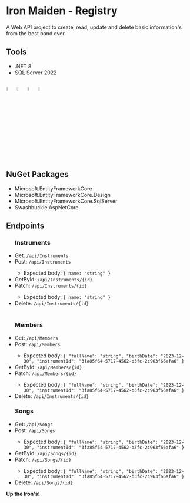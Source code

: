 # Iron Maiden - Registry

A Web API project to create, read, update and delete basic information's from the best band ever.

<h2>Tools</h2>

- .NET 8<br/>
- SQL Server 2022<br/>

<div style="display: inline_block" class="flex-container"><br>
    <img align="center" alt="dotnet" height="5%" width="5%" <img
            src="https://cdn.jsdelivr.net/gh/devicons/devicon/icons/dotnetcore/dotnetcore-original.svg" />
    <img align="center" alt="mssql" height="5%" width="5%" <img
            src="https://cdn.jsdelivr.net/gh/devicons/devicon/icons/microsoftsqlserver/microsoftsqlserver-plain-wordmark.svg" />
    <img align="center" alt="Docker" height="5%" width="5%" <img
            src="https://cdn.jsdelivr.net/gh/devicons/devicon/icons/docker/docker-original.svg" />
    <img align="center" alt="vscode" height="5%" width="5%" <img
            src="https://cdn.jsdelivr.net/gh/devicons/devicon/icons/vscode/vscode-original.svg" />
</div>

<h2>NuGet Packages</h2>

- Microsoft.EntityFrameworkCore<br/>
- Microsoft.EntityFrameworkCore.Design<br/>
- Microsoft.EntityFrameworkCore.SqlServer<br/>
- Swashbuckle.AspNetCore

<h2>Endpoints</h2>
<ul>
  <h3>Instruments</h3>
  <li>Get: <code>/api/Instruments</code></li>
  <li>Post: <code>/api/Instruments</code></li>
    <ul>
       <li>Expected body: <code>{ name: "string" }</code></li>
    </ul>
  <li>GetById: <code>/api/Instruments/{id}</code></li>
  <li>Patch: <code>/api/Instruments/{id}</code></li>
    <ul>
       <li>Expected body: <code>{ name: "string" }</code></li>
    </ul>
  <li>Delete: <code>/api/Instruments/{id}</code></li> <br/>
  <h3>Members</h3>
  <li>Get: <code>/api/Members</code></li>
  <li>Post: <code>/api/Members</code></li>
    <ul>
       <li>Expected body: <code>{ "fullName": "string", "birthDate": "2023-12-30", "instrumentId": "3fa85f64-5717-4562-b3fc-2c963f66afa6" }</code></li>
    </ul>
  <li>GetById: <code>/api/Members/{id}</code></li>
  <li>Patch: <code>/api/Members/{id}</code></li> 
     <ul>
        <li>Expected body: <code>{ "fullName": "string", "birthDate": "2023-12-30", "instrumentId": "3fa85f64-5717-4562-b3fc-2c963f66afa6" }</code></li>
     </ul>
  <li>Delete: <code>/api/Instruments/{id}</code></li<br/>
  <h3>Songs</h3>
  <li>Get: <code>/api/Songs</code></li>
  <li>Post: <code>/api/Songs</code></li>
   <ul>
      <li>Expected body: <code>{ "fullName": "string", "birthDate": "2023-12-30", "instrumentId": "3fa85f64-5717-4562-b3fc-2c963f66afa6" }</code></li>
   </ul>
  <li>GetById: <code>/api/Songs/{id}</code></li>
  <li>Patch: <code>/api/Songs/{id}</code></li> 
  <ul>
      <li>Expected body: <code>{ "fullName": "string", "birthDate": "2023-12-30", "instrumentId": "3fa85f64-5717-4562-b3fc-2c963f66afa6" }</code></li>
   </ul>
  <li>Delete: <code>/api/Songs/{id}</code></li<br/>
</ul>  

<span><strong>Up the Iron's!</strong></span>